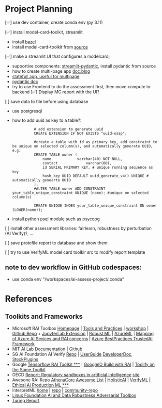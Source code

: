 # Project Planning

[✅] use dev container, create conda env (py 3.11)

[✅] install model-card-toolkit, streamlit

* install [bazel](https://bazel.build/install/ubuntu)
* install model-card-toolkit from [source](https://www.tensorflow.org/responsible_ai/model_card_toolkit/guide/install#installing_from_source)

[✅] make a streamlit UI that configures a modelcard; 
* supportive components: [streamlit-pydantic](https://github.com/lukasmasuch/streamlit-pydantic#examples), install pydantic from source
* how to create multi-page app [doc](https://docs.streamlit.io/library/advanced-features/multipage-apps),[blog](https://docs.streamlit.io/get-started/tutorials/create-a-multipage-app)
* [statefull app, useful for multipage](https://docs.streamlit.io/library/advanced-features/session-state)
* [pydantic doc](https://docs.pydantic.dev/latest/concepts/models/#arbitrary-class-instances)
* try to use Frontend to do the assessment first, then move compute to backend
[✅] Display MC report with the UI?

[ ] save data to file before using database
* use postgresql
* how to add uuid as key to a table?:

                # add extension to generate uuid
                CREATE EXTENSION IF NOT EXISTS "uuid-ossp"; 
                
                #create a table with id as primary key, add constraint to be unique on selected column(s), and automatically generate UUID, e.g.
                CREATE TABLE owner (                                                     
                    name            varchar(40) NOT NULL,
                    contact             varchar(60),
                    id SERIAL PRIMARY KEY, # unique running sequence as key
                    hash_key UUID DEFAULT uuid_generate_v4() UNIQUE # automatically genearte UUID 
                );
                #ALTER TABLE owner ADD CONSTRAINT your_table_unique_constraint UNIQUE (name); #unique on selected column(s)
                
                CREATE UNIQUE INDEX your_table_unique_constraint ON owner (LOWER(name));
* install python psql module such as psycopg

[ ] install other assessment libraries: fairlearn, robustness by perturbation (AI Verify)?, ...

[ ] save protofile report to database and show them

[ ] try to use VerifyML model card toolkir src to modify report template
        

## note to dev workflow in GitHub codespaces:
* use conda env "/workspaces/ai-assess-project/.conda"

# References
## Toolkits and Frameworks
* Microsoft RAI Toolbox [Homepage](https://responsibleaitoolbox.ai/) | [Tools and Practices](https://www.microsoft.com/en-us/ai/tools-practices) | [workshop](https://github.com/microsoft/responsible-ai-workshop) | [Github Repo](https://github.com/microsoft/responsible-ai-toolbox) + [JupyterLab Extension](https://github.com/microsoft/responsible-ai-toolbox-tracker) | [Robust ML](https://github.com/microsoft/robustlearn) | [AzureML](https://github.com/Azure/RAI-vNext-Preview) | [Mapping of Azure AI Sevices and RAI concerns](https://learn.microsoft.com/en-us/azure/ai-services/responsible-use-of-ai-overview) | [Azure BestPractices TrustedAI Framework](https://learn.microsoft.com/en-us/azure/cloud-adoption-framework/innovate/best-practices/trusted-ai)
* MIT AI Lab [Documentation](https://mit-ll-responsible-ai.github.io/responsible-ai-toolbox/) | [Github](https://github.com/mit-ll-responsible-ai/responsible-ai-toolbox/)
* SG AI Foundation AI Verify [Repo](https://github.com/IMDA-BTG/aiverify) | [UserGuide](https://imda-btg.github.io/aiverify/introduction/how-it-works/) [DeveloperDoc](https://imda-btg.github.io/aiverify-developer-tools/), [StockPlugins](https://imda-btg.github.io/aiverify-developer-tools/stock_plugins/)
* Google [Tensorflow RAI Toolkit ***](https://www.tensorflow.org/responsible_ai) | [GoogleIO Build with RAI](https://io.google/2021/session/3a44428c-f3b8-4b42-a90b-20271d81e477/?lng=en) | [Toolify on the Same Toolkit](https://www.toolify.ai/ai-news/creating-ai-for-a-better-future-responsible-ai-toolkit-25702)
* OECD [Report: Regulatory sandboxes in artificial intelligence](https://oecd.ai/en/sandboxes) [site](https://www.oecd.org/sti/regulatory-sandboxes-in-artificial-intelligence-8f80a0e6-en.htm)
* Awesone RAI Repo [AthenaCore Awesome List](https://github.com/AthenaCore/AwesomeResponsibleAI) | [HolisticAI](https://github.com/holistic-ai) | [VerifyML](https://github.com/cylynx/verifyml) | [Ethical AI Production ML ***](https://github.com/EthicalML/awesome-production-machine-learning)
* InterpretML [home](https://interpret.ml) | [repo](https://github.com/interpretml/interpret) | [community-repo](https://github.com/interpretml/interpret-community)
* [Linux Foundation AI and Data Robustness Adversarial Toolbox](https://github.com/Trusted-AI/adversarial-robustness-toolbox)
* [Turing Report](https://www.turing.ac.uk/sites/default/files/2019-06/understanding_artificial_intelligence_ethics_and_safety.pdf)


